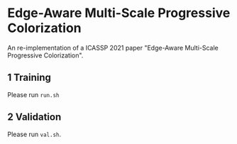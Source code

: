 # Edge-Aware Multi-Scale Progressive Colorization

An re-implementation of a ICASSP 2021 paper "Edge-Aware Multi-Scale Progressive Colorization".

## 1 Training

Please run `run.sh`

## 2 Validation

Please run `val.sh`.
